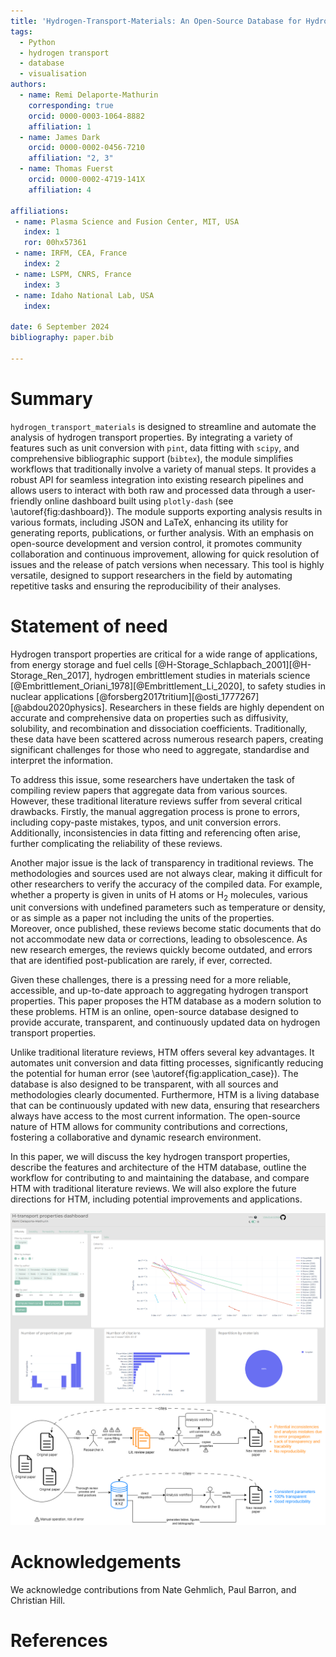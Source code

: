 ```yaml
---
title: 'Hydrogen-Transport-Materials: An Open-Source Database for Hydrogen Transport Properties'
tags:
  - Python
  - hydrogen transport
  - database
  - visualisation
authors:
  - name: Remi Delaporte-Mathurin
    corresponding: true
    orcid: 0000-0003-1064-8882
    affiliation: 1
  - name: James Dark
    orcid: 0000-0002-0456-7210
    affiliation: "2, 3"
  - name: Thomas Fuerst
    orcid: 0000-0002-4719-141X
    affiliation: 4

affiliations:
 - name: Plasma Science and Fusion Center, MIT, USA
   index: 1
   ror: 00hx57361
 - name: IRFM, CEA, France
   index: 2
 - name: LSPM, CNRS, France
   index: 3
 - name: Idaho National Lab, USA
   index:
 
date: 6 September 2024
bibliography: paper.bib

---
```


# Summary

`hydrogen_transport_materials` is designed to streamline and automate the analysis of hydrogen transport properties. By integrating a variety of features such as unit conversion with `pint`, data fitting with `scipy`, and comprehensive bibliographic support (`bibtex`), the module simplifies workflows that traditionally involve a variety of manual steps. It provides a robust API for seamless integration into existing research pipelines and allows users to interact with both raw and processed data through a user-friendly online dashboard built using `plotly-dash` (see \autoref{fig:dashboard}). The module supports exporting analysis results in various formats, including JSON and LaTeX, enhancing its utility for generating reports, publications, or further analysis. With an emphasis on open-source development and version control, it promotes community collaboration and continuous improvement, allowing for quick resolution of issues and the release of patch versions when necessary. This tool is highly versatile, designed to support researchers in the field by automating repetitive tasks and ensuring the reproducibility of their analyses.

# Statement of need

Hydrogen transport properties are critical for a wide range of applications, from energy storage and fuel cells [@H-Storage_Schlapbach_2001][@H-Storage_Ren_2017], hydrogen embrittlement studies in materials science 
[@Embrittlement_Oriani_1978][@Embrittlement_Li_2020], to safety studies in nuclear applications [@forsberg2017tritium][@osti_1777267][@abdou2020physics].
Researchers in these fields are highly dependent on accurate and comprehensive data on properties such as diffusivity, solubility, and recombination and dissociation coefficients.
Traditionally, these data have been scattered across numerous research papers, creating significant challenges for those who need to aggregate, standardise and interpret the information.

To address this issue, some researchers have undertaken the task of compiling review papers that aggregate data from various sources.
However, these traditional literature reviews suffer from several critical drawbacks.
Firstly, the manual aggregation process is prone to errors, including copy-paste mistakes, typos, and unit conversion errors.
Additionally, inconsistencies in data fitting and referencing often arise, further complicating the reliability of these reviews.

Another major issue is the lack of transparency in traditional reviews.
The methodologies and sources used are not always clear, making it difficult for other researchers to verify the accuracy of the compiled data. For example, whether a property is given in units of $\mathrm{H}$ atoms or $\mathrm{H}_2$ molecules, various unit conversions with undefined parameters such as temperature or density, or as simple as a paper not including the units of the properties.  
Moreover, once published, these reviews become static documents that do not accommodate new data or corrections, leading to obsolescence.
As new research emerges, the reviews quickly become outdated, and errors that are identified post-publication are rarely, if ever, corrected.

Given these challenges, there is a pressing need for a more reliable, accessible, and up-to-date approach to aggregating hydrogen transport properties.
This paper proposes the HTM database as a modern solution to these problems.
HTM is an online, open-source database designed to provide accurate, transparent, and continuously updated data on hydrogen transport properties.

Unlike traditional literature reviews, HTM offers several key advantages.
It automates unit conversion and data fitting processes, significantly reducing the potential for human error (see \autoref{fig:application_case}).
The database is also designed to be transparent, with all sources and methodologies clearly documented.
Furthermore, HTM is a living database that can be continuously updated with new data, ensuring that researchers always have access to the most current information.
The open-source nature of HTM allows for community contributions and corrections, fostering a collaborative and dynamic research environment.

In this paper, we will discuss the key hydrogen transport properties, describe the features and architecture of the HTM database, outline the workflow for contributing to and maintaining the database, and compare HTM with traditional literature reviews.
We will also explore the future directions for HTM, including potential improvements and applications.

![Interactive Dashboard for HTM.\label{fig:dashboard}](dashboard.png)
![Caption.\label{fig:application_case}](application_case.png)


# Acknowledgements

We acknowledge contributions from Nate Gehmlich, Paul Barron, and Christian Hill.

# References
